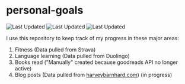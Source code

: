 # personal-goals
![Last Updated](https://img.shields.io/date/1613186433?color=FC4C02&label=Fitness%20Updated&logo=strava)
![Last Updated](https://img.shields.io/date/1613186433?color=7ac70c&label=Language%20Updated&logo=duolingo)
![Last Updated](https://img.shields.io/date/1613186433?color=e9e5cd&label=Books%20Updated&logo=goodreads)

I use this repository to keep track of my progress in these major areas:

1. Fitness (Data pulled from Strava)
2. Language learning (Data pulled from Duolingo)
3. Books read ("Manually" created because goodreads API no longer active)
4. Blog posts (Data pulled from [harveybarnhard.com](https://harveybarnhard.com)) (in progress)

